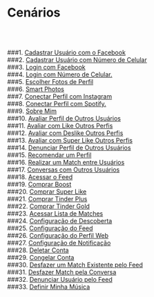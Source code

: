 # Cenários

<br />
<br />

###1. [Cadastrar Usuário com o Facebook](../pos-rastreabilidade/cenarios/cenario01.md)
<br />
###2. [Cadastrar Usuário com Número de Celular](../pos-rastreabilidade/cenarios/cenario02.md)
<br />
###3. [ Login com Facebook](../pos-rastreabilidade/cenarios/cenario03.md)
<br />
###4. [Login com Número de Celular.](../pos-rastreabilidade/cenarios/cenario04.md)
<br />
###5. [Escolher Fotos de Perfil](../pos-rastreabilidade/cenarios/cenario05.md)
<br />
###6. [Smart Photos](../pos-rastreabilidade/cenarios/cenario06.md)
<br />
###7. [Conectar Perfil com Instagram](../pos-rastreabilidade/cenarios/cenario07.md)
<br />
###8. [Conectar Perfil com Spotify.](../pos-rastreabilidade/cenarios/cenario08.md)
<br />
###9. [Sobre Mim](../pos-rastreabilidade/cenarios/cenario09.md)
<br />
###10. [Avaliar Perfil de Outros Usuários](../pos-rastreabilidade/cenarios/cenario10.md)
<br />
###11. [Avaliar com Like Outros Perfis](../pos-rastreabilidade/cenarios/cenario11.md)
<br />
###12. [Avaliar com Deslike Outros Perfis](../pos-rastreabilidade/cenarios/cenario12.md)
<br />
###13. [Avaliar com Super Like Outros Perfis](../pos-rastreabilidade/cenarios/cenario13.md)
<br />
###14. [Denunciar Perfil de Outros Usuários](../pos-rastreabilidade/cenarios/cenario14.md)
<br />
###15. [Recomendar um Perfil](../pos-rastreabilidade/cenarios/cenario15.md)
<br />
###16. [Realizar um Match entre Usuários](../pos-rastreabilidade/cenarios/cenario16.md)
<br />
###17. [Conversas com Outros Usuários](../pos-rastreabilidade/cenarios/cenario17.md)
<br />
###18. [Acessar o Feed](../pos-rastreabilidade/cenarios/cenario18.md)
<br />
###19. [Comprar Boost](../pos-rastreabilidade/cenarios/cenario19.md)
<br />
###20. [Comprar Super Like](../pos-rastreabilidade/cenarios/cenario20.md)
<br />
###21. [Comprar Tinder Plus](../pos-rastreabilidade/cenarios/cenario21.md)
<br />
###22. [Comprar Tinder Gold](../pos-rastreabilidade/cenarios/cenario22.md)
<br />
###23. [Acessar Lista de Matches](../pos-rastreabilidade/cenarios/cenario23.md)
<br />
###24. [Configuração de Descoberta](../pos-rastreabilidade/cenarios/cenario24.md)
<br />
###25. [Configuração do Feed](../pos-rastreabilidade/cenarios/cenario25.md)
<br />
###26. [Configuração do Perfil Web](../pos-rastreabilidade/cenarios/cenario26.md)
<br />
###27. [Configuração de Notificação](../pos-rastreabilidade/cenarios/cenario27.md)
<br />
###28. [Deletar Conta](../pos-rastreabilidade/cenarios/cenario28.md)
<br />
###29. [Congelar Conta](../pos-rastreabilidade/cenarios/cenario29.md)
<br />
###30. [Desfazer um Match Existente pelo Feed](../pos-rastreabilidade/cenarios/cenario30.md)
<br />
###31. [Desfazer Match pela Conversa](../pos-rastreabilidade/cenarios/cenario31.md)
<br />
###32. [Denunciar Usuário pelo Feed](../pos-rastreabilidade/cenarios/cenario32.md)
<br />
###33. [Definir Minha Música](../pos-rastreabilidade/cenarios/cenario33.md)
